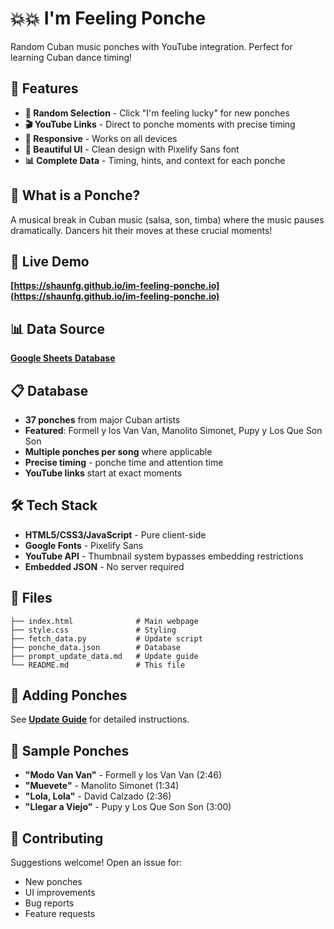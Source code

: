 # 💥💥 I'm Feeling Ponche

Random Cuban music ponches with YouTube integration. Perfect for learning Cuban dance timing!

## 🌟 Features

- **🎲 Random Selection** - Click "I'm feeling lucky" for new ponches
- **🎬 YouTube Links** - Direct to ponche moments with precise timing
- **📱 Responsive** - Works on all devices
- **🎨 Beautiful UI** - Clean design with Pixelify Sans font
- **📊 Complete Data** - Timing, hints, and context for each ponche

## 🎯 What is a Ponche?

A musical break in Cuban music (salsa, son, timba) where the music pauses dramatically. Dancers hit their moves at these crucial moments!

## 🚀 Live Demo

**[https://shaunfg.github.io/im-feeling-ponche.io](https://shaunfg.github.io/im-feeling-ponche.io)**

## 📊 Data Source

**[Google Sheets Database](https://docs.google.com/spreadsheets/d/16KsSO3aFWe80XplMn7k4pXi5tag0tUaQbjYFhsjGNO8/edit)**

## 📋 Database

- **37 ponches** from major Cuban artists
- **Featured**: Formell y los Van Van, Manolito Simonet, Pupy y Los Que Son Son
- **Multiple ponches per song** where applicable
- **Precise timing** - ponche time and attention time
- **YouTube links** start at exact moments

## 🛠️ Tech Stack

- **HTML5/CSS3/JavaScript** - Pure client-side
- **Google Fonts** - Pixelify Sans
- **YouTube API** - Thumbnail system bypasses embedding restrictions
- **Embedded JSON** - No server required

## 📁 Files

```
├── index.html              # Main webpage
├── style.css               # Styling
├── fetch_data.py           # Update script
├── ponche_data.json        # Database
├── prompt_update_data.md   # Update guide
└── README.md               # This file
```

## 🔄 Adding Ponches

See **[Update Guide](prompt_update_data.md)** for detailed instructions.

## 🎵 Sample Ponches

- **"Modo Van Van"** - Formell y los Van Van (2:46)
- **"Muevete"** - Manolito Simonet (1:34)
- **"Lola, Lola"** - David Calzado (2:36)
- **"Llegar a Viejo"** - Pupy y Los Que Son Son (3:00)

## 🤝 Contributing

Suggestions welcome! Open an issue for:
- New ponches
- UI improvements
- Bug reports
- Feature requests
